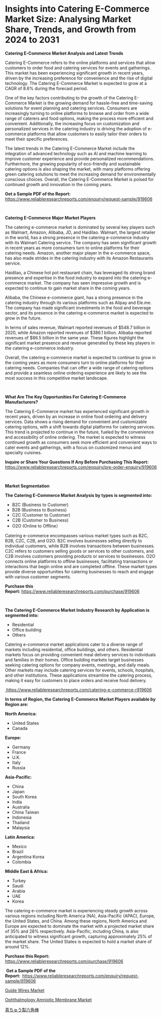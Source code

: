 <p><h1>Insights into Catering E-Commerce Market Size: Analysing Market Share, Trends, and Growth from 2024 to 2031</h1></p><p><strong>Catering E-Commerce Market Analysis and Latest Trends</strong></p>
<p><p>Catering E-Commerce refers to the online platforms and services that allow customers to order food and catering services for events and gatherings. This market has been experiencing significant growth in recent years, driven by the increasing preference for convenience and the rise of digital technology. The Catering E-Commerce Market is expected to grow at a CAGR of 8.6% during the forecast period.</p><p>One of the key factors contributing to the growth of the Catering E-Commerce Market is the growing demand for hassle-free and time-saving solutions for event planning and catering services. Consumers are increasingly turning to online platforms to browse and order from a wide range of caterers and food options, making the process more efficient and convenient. Additionally, the increasing focus on customization and personalized services in the catering industry is driving the adoption of e-commerce platforms that allow customers to easily tailor their orders to meet their specific preferences.</p><p>The latest trends in the Catering E-Commerce Market include the integration of advanced technology such as AI and machine learning to improve customer experience and provide personalized recommendations. Furthermore, the growing popularity of eco-friendly and sustainable catering options is also shaping the market, with many platforms offering green catering solutions to meet the increasing demand for environmentally conscious choices. Overall, the Catering E-Commerce Market is poised for continued growth and innovation in the coming years.</p></p>
<p><strong>Get a Sample PDF of the Report:&nbsp;</strong> <a href="https://www.reliableresearchreports.com/enquiry/request-sample/919606">https://www.reliableresearchreports.com/enquiry/request-sample/919606</a></p>
<p>&nbsp;</p>
<p><strong>Catering E-Commerce Major Market Players</strong></p>
<p><p>The catering e-commerce market is dominated by several key players such as Walmart, Amazon, Alibaba, JD, and Haidilao. Walmart, the largest retailer in the world, has a strong presence in the catering e-commerce industry with its Walmart Catering service. The company has seen significant growth in recent years as more consumers turn to online platforms for their catering needs. Amazon, another major player in the e-commerce space, has also made strides in the catering industry with its Amazon Restaurants service.</p><p>Haidilao, a Chinese hot pot restaurant chain, has leveraged its strong brand presence and expertise in the food industry to expand into the catering e-commerce market. The company has seen impressive growth and is expected to continue to gain market share in the coming years.</p><p>Alibaba, the Chinese e-commerce giant, has a strong presence in the catering industry through its various platforms such as Alipay and Ele.me. The company has made significant investments in the food and beverage sector, and its presence in the catering e-commerce market is expected to grow in the future.</p><p>In terms of sales revenue, Walmart reported revenues of $548.7 billion in 2020, while Amazon reported revenues of $386.1 billion. Alibaba reported revenues of $86.5 billion in the same year. These figures highlight the significant market presence and revenue generated by these key players in the catering e-commerce industry.</p><p>Overall, the catering e-commerce market is expected to continue to grow in the coming years as more consumers turn to online platforms for their catering needs. Companies that can offer a wide range of catering options and provide a seamless online ordering experience are likely to see the most success in this competitive market landscape.</p></p>
<p>&nbsp;</p>
<p><strong>What Are The Key Opportunities For Catering E-Commerce Manufacturers?</strong></p>
<p><p>The Catering E-Commerce market has experienced significant growth in recent years, driven by an increase in online food ordering and delivery services. Data shows a rising demand for convenient and customizable catering options, with a shift towards digital platforms for catering services. This trend is projected to continue in the future, fueled by the convenience and accessibility of online ordering. The market is expected to witness continued growth as consumers seek more efficient and convenient ways to cater events and gatherings, with a focus on customized menus and specialty cuisines.</p></p>
<p><strong>Inquire or Share Your Questions If Any Before Purchasing This Report:</strong> <a href="https://www.reliableresearchreports.com/enquiry/pre-order-enquiry/919606">https://www.reliableresearchreports.com/enquiry/pre-order-enquiry/919606</a></p>
<p>&nbsp;</p>
<p><strong>Market Segmentation</strong></p>
<p><strong>The Catering E-Commerce Market Analysis by types is segmented into:</strong></p>
<p><ul><li>B2C (Business to Customer)</li><li>B2B (Business to Business)</li><li>C2C (Customer to Customer)</li><li>C2B (Customer to Business)</li><li>O2O (Online to Offline）</li></ul></p>
<p><p>Catering e-commerce encompasses various market types such as B2C, B2B, C2C, C2B, and O2O. B2C involves businesses selling directly to individual customers, while B2B involves transactions between businesses. C2C refers to customers selling goods or services to other customers, and C2B involves customers providing products or services to businesses. O2O connects online platforms to offline businesses, facilitating transactions or interactions that begin online and are completed offline. These market types provide diverse opportunities for catering businesses to reach and engage with various customer segments.</p></p>
<p><strong>Purchase this Report:&nbsp;</strong><a href="https://www.reliableresearchreports.com/purchase/919606">https://www.reliableresearchreports.com/purchase/919606</a></p>
<p>&nbsp;</p>
<p><strong>The Catering E-Commerce Market Industry Research by Application is segmented into:</strong></p>
<p><ul><li>Residential</li><li>Office building</li><li>Others</li></ul></p>
<p><p>Catering e-commerce market applications cater to a diverse range of markets including residential, office buildings, and others. Residential markets focus on providing convenient meal delivery services to individuals and families in their homes. Office building markets target businesses seeking catering options for company events, meetings, and daily meals. Other markets may include catering services for events, schools, hospitals, and other institutions. These applications streamline the catering process, making it easy for customers to place orders and receive food delivery.</p></p>
<p><a href="https://www.reliableresearchreports.com/catering-e-commerce-r919606">&nbsp;https://www.reliableresearchreports.com/catering-e-commerce-r919606</a></p>
<p><strong>In terms of Region, the Catering E-Commerce Market Players available by Region are:</strong></p>
<p>
    <p> <strong> North America: </strong>
        <ul>
            <li>United States</li>
            <li>Canada</li>
        </ul>
        </p> 
    <p> <strong> Europe: </strong>
        <ul>
            <li>Germany</li>
            <li>France</li>
            <li>U.K.</li>
            <li>Italy</li>
            <li>Russia</li>
        </ul>
        </p> 
    <p> <strong> Asia-Pacific: </strong>
        <ul>
            <li>China</li>
            <li>Japan</li>
            <li>South Korea</li>
            <li>India</li>
            <li>Australia</li>
            <li>China Taiwan</li>
            <li>Indonesia</li>
            <li>Thailand</li>
            <li>Malaysia</li>
        </ul>
        </p> 
    <p> <strong> Latin America: </strong>
        <ul>
            <li>Mexico</li>
            <li>Brazil</li>
            <li>Argentina Korea</li>
            <li>Colombia</li>
        </ul>
        </p> 
    <p> <strong> Middle East & Africa: </strong>
        <ul>
            <li>Turkey</li>
            <li>Saudi</li>
            <li>Arabia</li>
            <li>UAE</li>
            <li>Korea</li>
        </ul>
    </p>
    </p>
<p><p>The catering e-commerce market is experiencing steady growth across various regions including North America (NA), Asia-Pacific (APAC), Europe, the United States, and China. Among these regions, North America and Europe are expected to dominate the market with a projected market share of 35% and 28% respectively. Asia-Pacific, including China, is also anticipated to witness significant growth, capturing approximately 25% of the market share. The United States is expected to hold a market share of around 12%.</p></p>
<p><strong>Purchase this Report: </strong><a href="https://www.reliableresearchreports.com/purchase/919606">https://www.reliableresearchreports.com/purchase/919606</a></p>
<p>&nbsp;<strong>Get a Sample PDF of the Report:&nbsp;&nbsp;</strong><a href="https://www.reliableresearchreports.com/enquiry/request-sample/919606">https://www.reliableresearchreports.com/enquiry/request-sample/919606</a></p>
<p><strong></strong></p>
<p><p><a href="https://www.linkedin.com/pulse/guide-wires-market-research-report-its-history-forecast-rhnze">Guide Wires Market</a></p><p><a href="https://www.linkedin.com/pulse/ophthalmology-amniotic-membrane-market-report-reveals-7uuie">Ophthalmology Amniotic Membrane Market</a></p><p><a href="https://github.com/tubbs463/Market-Research-Report-List-1/blob/main/269894461206.md">真ちゅう製六角棒</a></p></p>